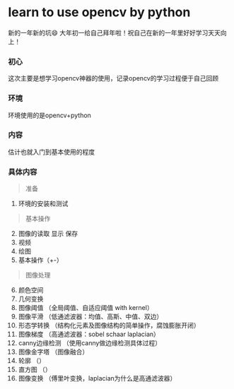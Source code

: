 # learn to use opencv by python
新的一年新的坑😄
大年初一给自己拜年啦！祝自己在新的一年里好好学习天天向上！

### 初心
这次主要是想学习opencv神器的使用，记录opencv的学习过程便于自己回顾
### 环境
环境使用的是opencv+python
### 内容
估计也就入门到基本使用的程度
### 具体内容

> 准备
1. 环境的安装和测试

> 基本操作
2. 图像的读取 显示 保存
3. 视频
4. 绘图
5. 基本操作（+-）

> 图像处理
6. 颜色空间
7. 几何变换
8. 图像阈值			（全局阈值、自适应阈值 with kernel）
9. 图像平滑		（低通滤波器：均值、高斯、中值、双边）
10. 形态学转换 		（结构化元素及图像结构的简单操作，腐蚀膨胀开闭）
11. 图像梯度		（高通滤波器：sobel schaar laplacian）
12. canny边缘检测	（使用canny做边缘检测具体过程）
13. 图像金字塔		（图像融合）
14. 轮廓			（）
15. 直方图			（）
16. 图像变换		（傅里叶变换，laplacian为什么是高通滤波器）

